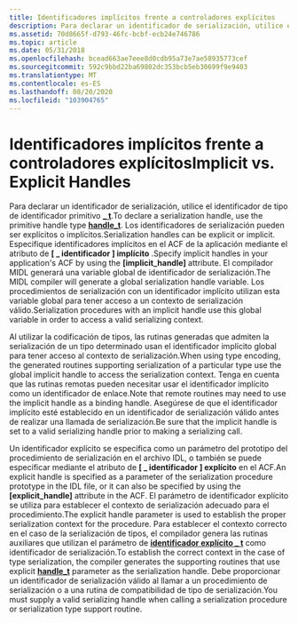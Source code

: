 ```yaml
---
title: Identificadores implícitos frente a controladores explícitos
description: Para declarar un identificador de serialización, utilice el identificador de tipo de identificador primitivo \_ t.
ms.assetid: 70d8665f-d793-46fc-bcbf-ecb24e746786
ms.topic: article
ms.date: 05/31/2018
ms.openlocfilehash: bcead663ae7eee8d0cdb95a73e7ae58935773cef
ms.sourcegitcommit: 592c9bbd22ba69802dc353bcb5eb30699f9e9403
ms.translationtype: MT
ms.contentlocale: es-ES
ms.lasthandoff: 08/20/2020
ms.locfileid: "103904765"
---
```

# <a name="implicit-vs-explicit-handles"></a><span data-ttu-id="a4a09-103">Identificadores implícitos frente a controladores explícitos</span><span class="sxs-lookup"><span data-stu-id="a4a09-103">Implicit vs. Explicit Handles</span></span>

<span data-ttu-id="a4a09-104">Para declarar un identificador de serialización, utilice el identificador de tipo de identificador primitivo [**\_ t**](/windows/desktop/Midl/handle-t).</span><span class="sxs-lookup"><span data-stu-id="a4a09-104">To declare a serialization handle, use the primitive handle type [**handle\_t**](/windows/desktop/Midl/handle-t).</span></span> <span data-ttu-id="a4a09-105">Los identificadores de serialización pueden ser explícitos o implícitos.</span><span class="sxs-lookup"><span data-stu-id="a4a09-105">Serialization handles can be explicit or implicit.</span></span> <span data-ttu-id="a4a09-106">Especifique identificadores implícitos en el ACF de la aplicación mediante el atributo de **\[ \_ identificador \] implícito** .</span><span class="sxs-lookup"><span data-stu-id="a4a09-106">Specify implicit handles in your application's ACF by using the **\[implicit\_handle\]** attribute.</span></span> <span data-ttu-id="a4a09-107">El compilador MIDL generará una variable global de identificador de serialización.</span><span class="sxs-lookup"><span data-stu-id="a4a09-107">The MIDL compiler will generate a global serialization handle variable.</span></span> <span data-ttu-id="a4a09-108">Los procedimientos de serialización con un identificador implícito utilizan esta variable global para tener acceso a un contexto de serialización válido.</span><span class="sxs-lookup"><span data-stu-id="a4a09-108">Serialization procedures with an implicit handle use this global variable in order to access a valid serializing context.</span></span>

<span data-ttu-id="a4a09-109">Al utilizar la codificación de tipos, las rutinas generadas que admiten la serialización de un tipo determinado usan el identificador implícito global para tener acceso al contexto de serialización.</span><span class="sxs-lookup"><span data-stu-id="a4a09-109">When using type encoding, the generated routines supporting serialization of a particular type use the global implicit handle to access the serialization context.</span></span> <span data-ttu-id="a4a09-110">Tenga en cuenta que las rutinas remotas pueden necesitar usar el identificador implícito como un identificador de enlace.</span><span class="sxs-lookup"><span data-stu-id="a4a09-110">Note that remote routines may need to use the implicit handle as a binding handle.</span></span> <span data-ttu-id="a4a09-111">Asegúrese de que el identificador implícito esté establecido en un identificador de serialización válido antes de realizar una llamada de serialización.</span><span class="sxs-lookup"><span data-stu-id="a4a09-111">Be sure that the implicit handle is set to a valid serializing handle prior to making a serializing call.</span></span>

<span data-ttu-id="a4a09-112">Un identificador explícito se especifica como un parámetro del prototipo del procedimiento de serialización en el archivo IDL, o también se puede especificar mediante el atributo de **\[ \_ identificador \] explícito** en el ACF.</span><span class="sxs-lookup"><span data-stu-id="a4a09-112">An explicit handle is specified as a parameter of the serialization procedure prototype in the IDL file, or it can also be specified by using the **\[explicit\_handle\]** attribute in the ACF.</span></span> <span data-ttu-id="a4a09-113">El parámetro de identificador explícito se utiliza para establecer el contexto de serialización adecuado para el procedimiento.</span><span class="sxs-lookup"><span data-stu-id="a4a09-113">The explicit handle parameter is used to establish the proper serialization context for the procedure.</span></span> <span data-ttu-id="a4a09-114">Para establecer el contexto correcto en el caso de la serialización de tipos, el compilador genera las rutinas auxiliares que utilizan el parámetro de [**identificador explícito \_ t**](/windows/desktop/Midl/handle-t) como identificador de serialización.</span><span class="sxs-lookup"><span data-stu-id="a4a09-114">To establish the correct context in the case of type serialization, the compiler generates the supporting routines that use explicit [**handle\_t**](/windows/desktop/Midl/handle-t) parameter as the serialization handle.</span></span> <span data-ttu-id="a4a09-115">Debe proporcionar un identificador de serialización válido al llamar a un procedimiento de serialización o a una rutina de compatibilidad de tipo de serialización.</span><span class="sxs-lookup"><span data-stu-id="a4a09-115">You must supply a valid serializing handle when calling a serialization procedure or serialization type support routine.</span></span>

 

 
